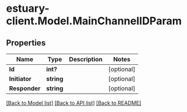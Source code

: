 # estuary-client.Model.MainChannelIDParam
## Properties

Name | Type | Description | Notes
------------ | ------------- | ------------- | -------------
**Id** | **int?** |  | [optional] 
**Initiator** | **string** |  | [optional] 
**Responder** | **string** |  | [optional] 

[[Back to Model list]](../README.md#documentation-for-models) [[Back to API list]](../README.md#documentation-for-api-endpoints) [[Back to README]](../README.md)

